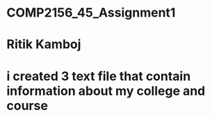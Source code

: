 # COMP2156_45_Assignment1

# Ritik Kamboj
# i created 3 text file that contain information about my college and course